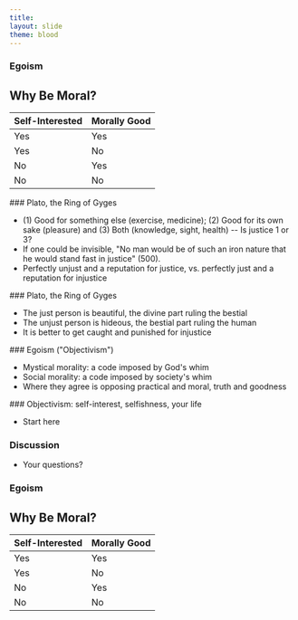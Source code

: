 ```yaml
---
title: 
layout: slide
theme: blood
---
```


<section><!--Intro slide begin-->
<section data-background="http://cdn.thefederalist.com/wp-content/uploads/2015/07/aynrand.jpg" data-markdown><!--Intro slide begin-->




# Egoism




</section> <!--Intro slide end-->
<section data-markdown>  <!--Slide Beginning-->



## Why Be Moral?

 Self-Interested |  Morally Good 
|-----------------|---------------|
 Yes             |     Yes       
 Yes             |     No        
 No              |     Yes       
 No              |     No        



</section><section data-markdown>
### Plato, the Ring of Gyges

- (1) Good for something else (exercise, medicine); (2) Good for its own sake (pleasure) and (3) Both (knowledge, sight, health) -- Is justice 1 or 3? 
- If one could be invisible, "No man would be of such an iron nature that he would stand fast in justice" (500).
- Perfectly unjust and a reputation for justice, vs. perfectly just and a reputation for injustice


</section><section data-markdown>
### Plato, the Ring of Gyges

- The just person is beautiful, the divine part ruling the bestial
- The unjust person is hideous, the bestial part ruling the human
- It is better to get caught and punished for injustice




</section><section data-markdown>
### Egoism ("Objectivism")

- Mystical morality: a code imposed by God's whim
- Social morality: a code imposed by society's whim
- Where they agree is opposing practical and moral, truth and goodness




</section><section data-markdown>
### Objectivism: self-interest, selfishness, your life

- Start here





</section><section data-markdown>

### Discussion

* Your questions?



</section><!--Slide end-->
</section><!--Day end-->




<section><!--Intro slide begin-->
<section data-background="http://www.abeautiful.world/wp-content/uploads/sites/41/2015/06/altruism-830x460.jpg" data-markdown><!--Intro slide begin-->




# Egoism




</section> <!--Intro slide end-->
<section data-markdown>  <!--Slide Beginning-->



## Why Be Moral?

| Self-Interested |  Morally Good |
|-----------------|---------------|
| Yes             |     Yes       |
| Yes             |     No        |
| No              |     Yes       |
| No              |     No        |

